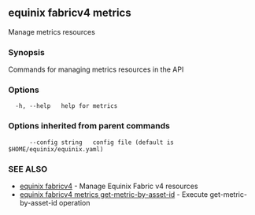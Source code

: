 ## equinix fabricv4 metrics

Manage metrics resources

### Synopsis

Commands for managing metrics resources in the API

### Options

```
  -h, --help   help for metrics
```

### Options inherited from parent commands

```
      --config string   config file (default is $HOME/equinix/equinix.yaml)
```

### SEE ALSO

* [equinix fabricv4](equinix_fabricv4.md)	 - Manage Equinix Fabric v4 resources
* [equinix fabricv4 metrics get-metric-by-asset-id](equinix_fabricv4_metrics_get-metric-by-asset-id.md)	 - Execute get-metric-by-asset-id operation

